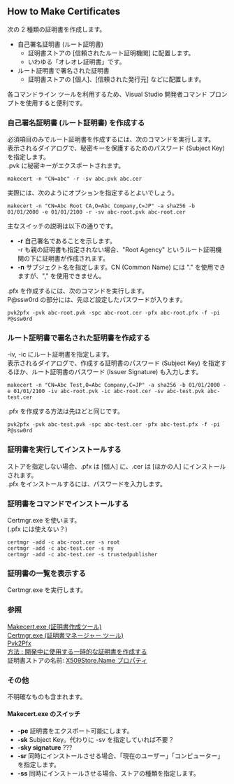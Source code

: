 ## How to Make Certificates

次の 2 種類の証明書を作成します。

* 自己署名証明書 (ルート証明書)
  * 証明書ストアの [信頼されたルート証明機関] に配置します。
  * いわゆる「オレオレ証明書」です。
* ルート証明書で署名された証明書
  * 証明書ストアの [個人]、[信頼された発行元] などに配置します。

各コマンドライン ツールを利用するため、Visual Studio 開発者コマンド プロンプトを使用すると便利です。

### 自己署名証明書 (ルート証明書) を作成する

必須項目のみでルート証明書を作成するには、次のコマンドを実行します。  
表示されるダイアログで、秘密キーを保護するためのパスワード (Subject Key) を指定します。  
.pvk に秘密キーがエクスポートされます。

```
makecert -n "CN=abc" -r -sv abc.pvk abc.cer
```

実際には、次のようにオプションを指定するとよいでしょう。

```
makecert -n "CN=Abc Root CA,O=Abc Company,C=JP" -a sha256 -b 01/01/2000 -e 01/01/2100 -r -sv abc-root.pvk abc-root.cer
```

主なスイッチの説明は以下の通りです。

* **-r** 自己署名であることを示します。  
  -r も親の証明書も指定されない場合、"Root Agency" というルート証明機関の下に証明書が作成されます。
* **-n** サブジェクト名を指定します。CN (Common Name) には "." を使用できますが、"," を使用できません。

.pfx を作成するには、次のコマンドを実行します。  
P@ssw0rd の部分には、先ほど設定したパスワードが入ります。

```
pvk2pfx -pvk abc-root.pvk -spc abc-root.cer -pfx abc-root.pfx -f -pi P@ssw0rd
```

### ルート証明書で署名された証明書を作成する

-iv, -ic にルート証明書を指定します。  
表示されるダイアログで、作成する証明書のパスワード (Subject Key) を指定するほか、ルート証明書のパスワード (Issuer Signature) も入力します。

```
makecert -n "CN=Abc Test,O=Abc Company,C=JP" -a sha256 -b 01/01/2000 -e 01/01/2100 -iv abc-root.pvk -ic abc-root.cer -sv abc-test.pvk abc-test.cer
```

.pfx を作成する方法は先ほどと同じです。

```
pvk2pfx -pvk abc-test.pvk -spc abc-test.cer -pfx abc-test.pfx -f -pi P@ssw0rd
```

### 証明書を実行してインストールする
ストアを指定しない場合、.pfx は [個人] に、.cer は [ほかの人] にインストールされます。  
.pfx をインストールするには、パスワードを入力します。

### 証明書をコマンドでインストールする
Certmgr.exe を使います。  
(.pfx には使えない？)

```
certmgr -add -c abc-root.cer -s root  
certmgr -add -c abc-test.cer -s my  
certmgr -add -c abc-test.cer -s trustedpublisher
```

### 証明書の一覧を表示する
Certmgr.exe を実行します。  

### 参照
[Makecert.exe (証明書作成ツール)](https://msdn.microsoft.com/library/bfsktky3.aspx)  
[Certmgr.exe (証明書マネージャー ツール)](https://msdn.microsoft.com/library/e78byta0.aspx)  
[Pvk2Pfx](https://msdn.microsoft.com/library/windows/hardware/ff550672.aspx)  
[方法 : 開発中に使用する一時的な証明書を作成する](https://msdn.microsoft.com/library/ms733813.aspx)  
証明書ストアの名前: [X509Store.Name プロパティ](https://msdn.microsoft.com/library/system.security.cryptography.x509certificates.x509store.name.aspx)

### その他
不明確なものも含まれます。

#### Makecert.exe のスイッチ

* **-pe** 証明書をエクスポート可能にします。
* **-sk** Subject Key。代わりに -sv を指定していれば不要？
* **-sky signature** ???
* **-sr** 同時にインストールさせる場合、「現在のユーザー」「コンピューター」を指定します。
* **-ss** 同時にインストールさせる場合、ストアの種類を指定します。
